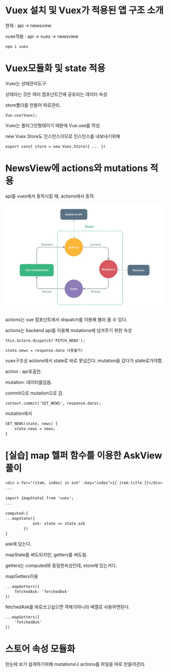 # Vuex 설치 및 Vuex가 적용된 앱 구조 소개

현재 : api -> newsview

vuex적용 : api -> vuex -> newsview

```
npm i vuex
```



# Vuex모듈화 및 state 적용 

Vuex는 상태관리도구.

상태라는 것은 여러 컴포넌트간에 공유되는 데이터 속성



store폴더를 만들어 따로관리.

```
Vue.use(Vuex);
```

Vuex는 플러그인형태이기 때문에 Vue.use를 작성.



new Vuex.Store도 인스턴스이므로 인스턴스를 내보내기위해

```
export const store = new Vuex.Store({ ... })
```



# NewsView에 actions와 mutations 적용

api를 vuex에서 동작시킬 때, actions에서 동작.

<img src="./vuex_dataflow.jpg/">

actions는 vue 컴포넌트에서 dispatch를 이용해 불러 올 수 있다.

actions는 backend api를 이용해 mutations에 넘겨주기 위한 속성

```vue
this.$store.dispatch('FETCH_NEWS');
```

```
state.news = response.data 사용불가!
```



vuex구조상 actions에서 state로 바로 못넘긴다. mutation을 갔다가 state로가야함.

action : api호출만.

mutation: 데이터를담음.



commit으로 mutation으로 감.

```
context.commit('SET_NEWS', response.data);
```



mutation에서

```vue
SET_NEWS(state, news) {
	state.news = news;
}
```



# [실습] map 헬퍼 함수를 이용한 AskView 풀이

```
<div v-for="(item, index) in ask" :key="index">{{ item.title }}</div>
...

import {mapState} from 'vuex';
...

computed:{
...mapState({
            ask: state => state.ask
        })
}
```

ask에 담는다.



mapState를 써도되지만, getters를 써도됨.

getters는 computed와 동일한속성인데, store에 있는거다.



mapGetters이용

```
...mapGetters({
	fetchedAsk: 'fetchedAsk'
})
```



fetchedAsk를 바로쓰고싶으면 객체가아니라 배열로 사용하면된다.

```
...mapGetters([
	'fetchedAsk'
])
```



# 스토어 속성 모듈화

한눈에 보기 쉽게하기위해 mutations나 actions를 파일을 따로 만들어관리.

